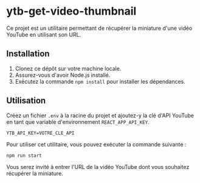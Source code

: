 # ytb-get-video-thumbnail

Ce projet est un utilitaire permettant de récupérer la miniature d'une vidéo YouTube en utilisant son URL.

## Installation

1. Clonez ce dépôt sur votre machine locale.
2. Assurez-vous d'avoir Node.js installé.
3. Exécutez la commande `npm install` pour installer les dépendances.

## Utilisation

Créez un fichier `.env` à la racine du projet et ajoutez-y la clé d'API YouTube en tant que variable d'environnement `REACT_APP_API_KEY`.

```env
YTB_API_KEY=VOTRE_CLE_API
```

Pour utiliser cet utilitaire, vous pouvez exécuter la commande suivante :

```bash
npm run start
```

Vous serez invité à entrer l'URL de la vidéo YouTube dont vous souhaitez récupérer la miniature.


